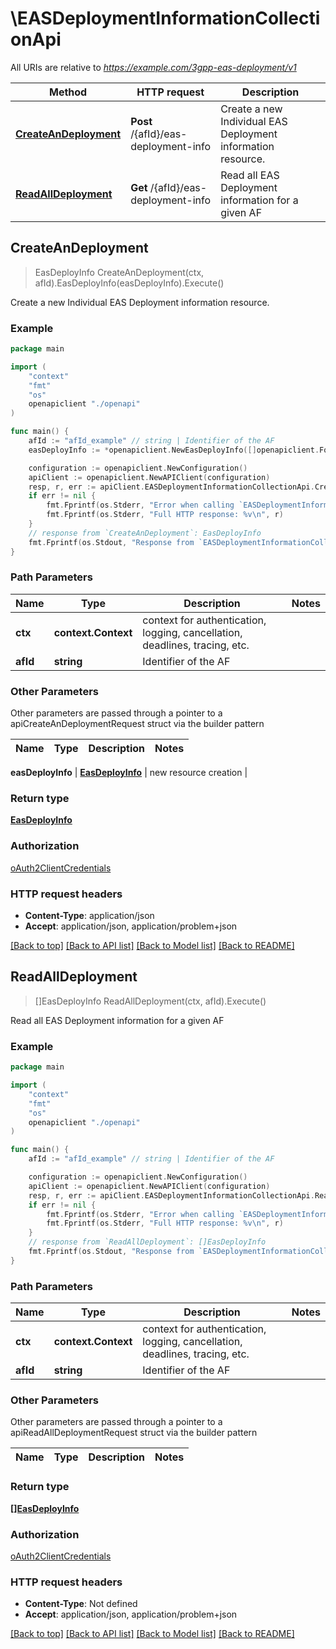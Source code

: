 # \EASDeploymentInformationCollectionApi

All URIs are relative to *https://example.com/3gpp-eas-deployment/v1*

Method | HTTP request | Description
------------- | ------------- | -------------
[**CreateAnDeployment**](EASDeploymentInformationCollectionApi.md#CreateAnDeployment) | **Post** /{afId}/eas-deployment-info | Create a new Individual EAS Deployment information resource.
[**ReadAllDeployment**](EASDeploymentInformationCollectionApi.md#ReadAllDeployment) | **Get** /{afId}/eas-deployment-info | Read all EAS Deployment information for a given AF



## CreateAnDeployment

> EasDeployInfo CreateAnDeployment(ctx, afId).EasDeployInfo(easDeployInfo).Execute()

Create a new Individual EAS Deployment information resource.

### Example

```go
package main

import (
    "context"
    "fmt"
    "os"
    openapiclient "./openapi"
)

func main() {
    afId := "afId_example" // string | Identifier of the AF
    easDeployInfo := *openapiclient.NewEasDeployInfo([]openapiclient.FqdnPatternMatchingRule{openapiclient.FqdnPatternMatchingRule{Interface{}: new(interface{})}}) // EasDeployInfo | new resource creation

    configuration := openapiclient.NewConfiguration()
    apiClient := openapiclient.NewAPIClient(configuration)
    resp, r, err := apiClient.EASDeploymentInformationCollectionApi.CreateAnDeployment(context.Background(), afId).EasDeployInfo(easDeployInfo).Execute()
    if err != nil {
        fmt.Fprintf(os.Stderr, "Error when calling `EASDeploymentInformationCollectionApi.CreateAnDeployment``: %v\n", err)
        fmt.Fprintf(os.Stderr, "Full HTTP response: %v\n", r)
    }
    // response from `CreateAnDeployment`: EasDeployInfo
    fmt.Fprintf(os.Stdout, "Response from `EASDeploymentInformationCollectionApi.CreateAnDeployment`: %v\n", resp)
}
```

### Path Parameters


Name | Type | Description  | Notes
------------- | ------------- | ------------- | -------------
**ctx** | **context.Context** | context for authentication, logging, cancellation, deadlines, tracing, etc.
**afId** | **string** | Identifier of the AF | 

### Other Parameters

Other parameters are passed through a pointer to a apiCreateAnDeploymentRequest struct via the builder pattern


Name | Type | Description  | Notes
------------- | ------------- | ------------- | -------------

 **easDeployInfo** | [**EasDeployInfo**](EasDeployInfo.md) | new resource creation | 

### Return type

[**EasDeployInfo**](EasDeployInfo.md)

### Authorization

[oAuth2ClientCredentials](../README.md#oAuth2ClientCredentials)

### HTTP request headers

- **Content-Type**: application/json
- **Accept**: application/json, application/problem+json

[[Back to top]](#) [[Back to API list]](../README.md#documentation-for-api-endpoints)
[[Back to Model list]](../README.md#documentation-for-models)
[[Back to README]](../README.md)


## ReadAllDeployment

> []EasDeployInfo ReadAllDeployment(ctx, afId).Execute()

Read all EAS Deployment information for a given AF

### Example

```go
package main

import (
    "context"
    "fmt"
    "os"
    openapiclient "./openapi"
)

func main() {
    afId := "afId_example" // string | Identifier of the AF

    configuration := openapiclient.NewConfiguration()
    apiClient := openapiclient.NewAPIClient(configuration)
    resp, r, err := apiClient.EASDeploymentInformationCollectionApi.ReadAllDeployment(context.Background(), afId).Execute()
    if err != nil {
        fmt.Fprintf(os.Stderr, "Error when calling `EASDeploymentInformationCollectionApi.ReadAllDeployment``: %v\n", err)
        fmt.Fprintf(os.Stderr, "Full HTTP response: %v\n", r)
    }
    // response from `ReadAllDeployment`: []EasDeployInfo
    fmt.Fprintf(os.Stdout, "Response from `EASDeploymentInformationCollectionApi.ReadAllDeployment`: %v\n", resp)
}
```

### Path Parameters


Name | Type | Description  | Notes
------------- | ------------- | ------------- | -------------
**ctx** | **context.Context** | context for authentication, logging, cancellation, deadlines, tracing, etc.
**afId** | **string** | Identifier of the AF | 

### Other Parameters

Other parameters are passed through a pointer to a apiReadAllDeploymentRequest struct via the builder pattern


Name | Type | Description  | Notes
------------- | ------------- | ------------- | -------------


### Return type

[**[]EasDeployInfo**](EasDeployInfo.md)

### Authorization

[oAuth2ClientCredentials](../README.md#oAuth2ClientCredentials)

### HTTP request headers

- **Content-Type**: Not defined
- **Accept**: application/json, application/problem+json

[[Back to top]](#) [[Back to API list]](../README.md#documentation-for-api-endpoints)
[[Back to Model list]](../README.md#documentation-for-models)
[[Back to README]](../README.md)

